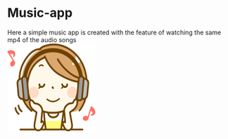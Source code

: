 # Music-app
Here a simple music app is created with the feature of watching the same mp4 of the audio songs
<br/><img src="https://github.com/moyukh00145/Music-app/blob/master/app/src/main/res/drawable/pic.png" width="200" height="200" />
